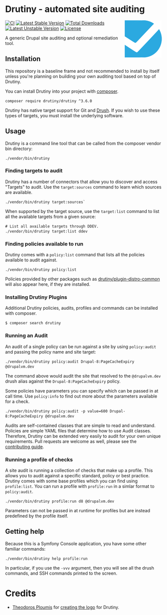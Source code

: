 # Drutiny - automated site auditing

<img src="https://github.com/drutiny/drutiny/raw/3.2.x/assets/logo.png" alt="Drutiny logo" align="right"/>

[![CI](https://github.com/drutiny/drutiny/actions/workflows/ci.yml/badge.svg?branch=3.6.x&event=push)](https://github.com/drutiny/drutiny/actions/workflows/ci.yml)
[![Latest Stable Version](https://poser.pugx.org/drutiny/drutiny/v/stable)](https://packagist.org/packages/drutiny/drutiny)
[![Total Downloads](https://poser.pugx.org/drutiny/drutiny/downloads)](https://packagist.org/packages/drutiny/drutiny)
[![Latest Unstable Version](https://poser.pugx.org/drutiny/drutiny/v/unstable)](https://packagist.org/packages/drutiny/drutiny)
[![License](https://poser.pugx.org/drutiny/drutiny/license)](https://packagist.org/packages/drutiny/drutiny)

A generic Drupal site auditing and optional remediation tool.

## Installation

This repository is a baseline frame and not recommended to install by itself
unless you're planning on building your own auditing tool based on top of Drutiny.

You can install Drutiny into your project with [composer](https://getcomposer.org).

    composer require drutiny/drutiny ^3.6.0

Drutiny has native target support for Git and [Drush](http://docs.drush.org/en/master/).
If you wish to use these types of targets, you must install the underlying software.

## Usage

Drutiny is a command line tool that can be called from the composer vendor bin directory:

    ./vendor/bin/drutiny

### Finding targets to audit

Drutiny has a number of connectors that allow you to discover and access "Targets"
to audit. Use the `target:sources` command to learn which sources are available.

    ./vendor/bin/drutiny target:sources`

When supported by the target source, use the `target:list` command to list all
the available targets from a given source:

    # List all available targets through DDEV.
    ./vendor/bin/drutiny target:list ddev

### Finding policies available to run

Drutiny comes with a `policy:list` command that lists all the policies available to audit against.

    ./vendor/bin/drutiny policy:list

Policies provided by other packages such as [drutiny/plugin-distro-common](https://github.com/drutiny/plugin-distro-common) will also appear here, if they are installed.

### Installing Drutiny Plugins

Additional Drutiny policies, audits, profiles and commands can be installed with composer.

    $ composer search drutiny

### Running an Audit

An audit of a single policy can be run against a site by using `policy:audit` and passing the policy name and site target:

    ./vendor/bin/drutiny policy:audit Drupal-8:PageCacheExpiry @drupalvm.dev

The command above would audit the site that resolved to the `@drupalvm.dev` drush alias against the `Drupal-8:PageCacheExpiry` policy.

Some policies have parameters you can specify which can be passed in at call time. Use `policy:info` to find out more about the parameters available for a check.

    ./vendor/bin/drutiny policy:audit -p value=600 Drupal-8:PageCacheExpiry @drupalvm.dev

Audits are self-contained classes that are simple to read and understand. Policies are simple YAML files that determine how to use Audit classes. Therefore, Drutiny can be extended very easily to audit for your own unique requirements. Pull requests are welcome as well, please see the [contributing guide](https://drutiny.github.io/2.3.x/CONTRIBUTING/).

### Running a profile of checks

A site audit is running a collection of checks that make up a profile. This allows you to audit against a specific standard, policy or best practice. Drutiny comes with some base profiles which you can find using `profile:list`. You can run a profile with `profile:run` in a simlar format to `policy:audit`.

    ./vendor/bin/drutiny profile:run d8 @drupalvm.dev

Parameters can not be passed in at runtime for profiles but are instead predefined by the profile itself.

## Getting help

Because this is a Symfony Console application, you have some other familiar commands:

    ./vendor/bin/drutiny help profile:run

In particular, if you use the `-vvv` argument, then you will see all the drush commands, and SSH commands printed to the screen.

# Credits

-   [Theodoros Ploumis](https://github.com/theodorosploumis) for [creating the logo](https://github.com/drutiny/drutiny/issues/79) for Drutiny.
